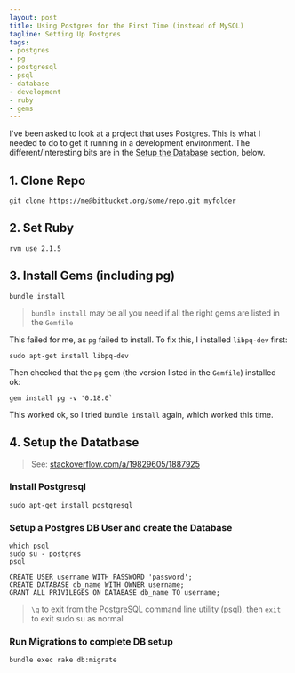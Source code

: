 ```yaml
---
layout: post
title: Using Postgres for the First Time (instead of MySQL)
tagline: Setting Up Postgres
tags:
- postgres
- pg
- postgresql
- psql
- database
- development
- ruby
- gems
---
```


I've been asked to look at a project that uses Postgres. This is what I needed to do to get
it running in a development environment. The different/interesting bits are in the
[Setup the Database](#db) section, below.

## 1. Clone Repo

```
git clone https://me@bitbucket.org/some/repo.git myfolder
```

## 2. Set Ruby

```
rvm use 2.1.5
```

## 3. Install Gems (including pg)

```
bundle install
```

> `bundle install` may be all you need if all the right gems are listed in the `Gemfile`

This failed for me, as `pg` failed to install. To fix this, I installed `libpq-dev` first:

```
sudo apt-get install libpq-dev
```

Then checked that the `pg` gem (the version listed in the `Gemfile`) installed ok:

```
gem install pg -v '0.18.0`
```

This worked ok, so I tried `bundle install` again, which worked this time.

## 4. Setup the Datatbase <a name='db'></a>

> See: [stackoverflow.com/a/19829605/1887925](http://stackoverflow.com/a/19829605/1887925)

### Install Postgresql

```
sudo apt-get install postgresql
```

### Setup a Postgres DB User and create the Database

```
which psql
sudo su - postgres
psql
```

```
CREATE USER username WITH PASSWORD 'password';
CREATE DATABASE db_name WITH OWNER username;
GRANT ALL PRIVILEGES ON DATABASE db_name TO username;
```

> `\q` <enter> to exit from the PostgreSQL command line utility (psql),
> then `exit` to exit sudo su as normal

### Run Migrations to complete DB setup

```
bundle exec rake db:migrate
```
